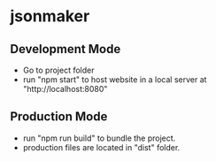 # jsonmaker #

## Development Mode ##
* Go to project folder
* run "npm start" to host website in a local server at "http://localhost:8080"  

## Production Mode ##
* run "npm run build" to bundle the project.
* production files are located in "dist" folder.
